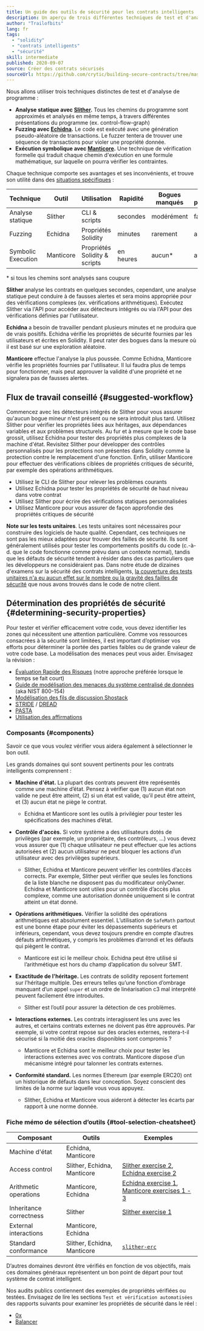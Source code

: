```yaml
---
title: Un guide des outils de sécurité pour les contrats intelligents
description: Un aperçu de trois différentes techniques de test et d'analyse de programme
author: "Trailofbits"
lang: fr
tags:
  - "solidity"
  - "contrats intelligents"
  - "sécurité"
skill: intermediate
published: 2020-09-07
source: Créer des contrats sécurisés
sourceUrl: https://github.com/crytic/building-secure-contracts/tree/master/program-analysis
---
```


Nous allons utiliser trois techniques distinctes de test et d'analyse de programme :

- **Analyse statique avec [Slither](/developers/tutorials/how-to-use-slither-to-find-smart-contract-bugs/).** Tous les chemins du programme sont approximés et analysés en même temps, à travers différentes présentations du programme (ex. control-flow-graph)
- **Fuzzing avec [Echidna](/developers/tutorials/how-to-use-echidna-to-test-smart-contracts/).** Le code est exécuté avec une génération pseudo-aléatoire de transactions. Le fuzzer tentera de trouver une séquence de transactions pour violer une propriété donnée.
- **Exécution symbolique avec [Manticore](/developers/tutorials/how-to-use-manticore-to-find-smart-contract-bugs/).** Une technique de vérification formelle qui traduit chaque chemin d'exécution en une formule mathématique, sur laquelle on pourra vérifier les contraintes.

Chaque technique comporte ses avantages et ses inconvénients, et trouve son utilité dans des [situations spécifiques](#determining-security-properties) :

| Technique          | Outil     | Utilisation                   | Rapidité  | Bogues manqués | Faux positifs |
| ------------------ | --------- | ----------------------------- | --------- | -------------- | ------------- |
| Analyse statique   | Slither   | CLI & scripts                 | secondes  | modérément     | faible        |
| Fuzzing            | Echidna   | Propriétés Solidity           | minutes   | rarement       | aucun         |
| Symbolic Execution | Manticore | Propriétés Solidity & scripts | en heures | aucun\*      | aucun         |

\* si tous les chemins sont analysés sans coupure

**Slither** analyse les contrats en quelques secondes, cependant, une analyse statique peut conduire à de fausses alertes et sera moins appropriée pour des vérifications complexes (ex. vérifications arithmétiques). Exécutez Slither via l'API pour accéder aux détecteurs intégrés ou via l'API pour des vérifications définies par l'utilisateur.

**Echidna** a besoin de travailler pendant plusieurs minutes et ne produira que de vrais positifs. Echidna vérifie les propriétés de sécurité fournies par les utilisateurs et écrites en Solidity. Il peut rater des bogues dans la mesure où il est basé sur une exploration aléatoire.

**Manticore** effectue l'analyse la plus poussée. Comme Echidna, Manticore vérifie les propriétés fournies par l'utilisateur. Il lui faudra plus de temps pour fonctionner, mais peut approuver la validité d'une propriété et ne signalera pas de fausses alertes.

## Flux de travail conseillé \{#suggested-workflow}

Commencez avec les détecteurs intégrés de Slither pour vous assurer qu'aucun bogue mineur n'est présent ou ne sera introduit plus tard. Utilisez Slither pour vérifier les propriétés liées aux héritages, aux dépendances variables et aux problèmes structurels. Au fur et à mesure que le code base grossit, utilisez Echidna pour tester des propriétés plus complexes de la machine d'état. Revisitez Slither pour développer des contrôles personnalisés pour les protections non présentes dans Solidity comme la protection contre le remplacement d'une fonction. Enfin, utiliser Manticore pour effectuer des vérifications ciblées de propriétés critiques de sécurité, par exemple des opérations arithmétiques.

- Utilisez le CLI de Slither pour relever les problèmes courants
- Utilisez Echidna pour tester les propriétés de sécurité de haut niveau dans votre contrat
- Utilisez Slither pour écrire des vérifications statiques personnalisées
- Utilisez Manticore pour vous assurer de façon approfondie des propriétés critiques de sécurité

**Note sur les tests unitaires**. Les tests unitaires sont nécessaires pour construire des logiciels de haute qualité. Cependant, ces techniques ne sont pas les mieux adaptées pour trouver des failles de sécurité. Ils sont généralement utilisés pour tester les comportements positifs du code (c.-à-d. que le code fonctionne comme prévu dans un contexte normal), tandis que les défauts de sécurité tendent à résider dans des cas particuliers que les développeurs ne considéraient pas. Dans notre étude de dizaines d'examens sur la sécurité des contrats intelligents, [la couverture des tests unitaires n'a eu aucun effet sur le nombre ou la gravité des failles de sécurité](https://blog.trailofbits.com/2019/08/08/246-findings-from-our-smart-contract-audits-an-executive-summary/) que nous avons trouvés dans le code de notre client.

## Détermination des propriétés de sécurité \{#determining-security-properties}

Pour tester et vérifier efficacement votre code, vous devez identifier les zones qui nécessitent une attention particulière. Comme vos ressources consacrées à la sécurité sont limitées, il est important d’optimiser vos efforts pour déterminer la portée des parties faibles ou de grande valeur de votre code base. La modélisation des menaces peut vous aider. Envisagez la révision :

- [Évaluation Rapide des Risques](https://infosec.mozilla.org/guidelines/risk/rapid_risk_assessment.html) (notre approche préférée lorsque le temps se fait court)
- [Guide de modélisation des menaces du système centralisé de données](https://csrc.nist.gov/publications/detail/sp/800-154/draft) (aka NIST 800-154)
- [Modélisation des fils de discussion Shostack](https://www.amazon.com/Threat-Modeling-Designing-Adam-Shostack/dp/1118809998)
- [STRIDE](https://wikipedia.org/wiki/STRIDE_(security)) / [DREAD](https://wikipedia.org/wiki/DREAD_(risk_assessment_model))
- [PASTA](https://wikipedia.org/wiki/Threat_model#P.A.S.T.A.)
- [Utilisation des affirmations](https://blog.regehr.org/archives/1091)

### Composants \{#components}

Savoir ce que vous voulez vérifier vous aidera également à sélectionner le bon outil.

Les grands domaines qui sont souvent pertinents pour les contrats intelligents comprennent :

- **Machine d'état.** La plupart des contrats peuvent être représentés comme une machine d’état. Pensez à vérifier que (1) aucun état non valide ne peut être atteint, (2) si un état est valide, qu’il peut être atteint, et (3) aucun état ne piège le contrat.

  - Echidna et Manticore sont les outils à privilégier pour tester les spécifications des machines d’état.

- **Contrôle d'accès.** Si votre système a des utilisateurs dotés de privilèges (par exemple, un propriétaire, des contrôleurs, ...) vous devez vous assurer que (1) chaque utilisateur ne peut effectuer que les actions autorisées et (2) aucun utilisateur ne peut bloquer les actions d’un utilisateur avec des privilèges supérieurs.

  - Slither, Echidna et Manticore peuvent vérifier les contrôles d’accès corrects. Par exemple, Slither peut vérifier que seules les fonctions de la liste blanche ne disposent pas du modificateur onlyOwner. Echidna et Manticore sont utiles pour un contrôle d’accès plus complexe, comme une autorisation donnée uniquement si le contrat atteint un état donné.

- **Opérations arithmétiques.** Vérifier la solidité des opérations arithmétiques est absolument essentiel. L’utilisation de `SafeMath` partout est une bonne étape pour éviter les dépassements supérieurs et inférieurs, cependant, vous devez toujours prendre en compte d’autres défauts arithmétiques, y compris les problèmes d’arrondi et les défauts qui piègent le contrat.

  - Manticore est ici le meilleur choix. Echidna peut être utilisé si l’arithmétique est hors du champ d’application du solveur SMT.

- **Exactitude de l'héritage.** Les contrats de solidity reposent fortement sur l’héritage multiple. Des erreurs telles qu’une fonction d’ombrage manquant d’un appel `super` et un ordre de linéarisation c3 mal interprété peuvent facilement être introduites.

  - Slither est l’outil pour assurer la détection de ces problèmes.

- **Interactions externes.** Les contrats interagissent les uns avec les autres, et certains contrats externes ne doivent pas être approuvés. Par exemple, si votre contrat repose sur des oracles externes, restera-t-il sécurisé si la moitié des oracles disponibles sont compromis ?

  - Manticore et Echidna sont le meilleur choix pour tester les interactions externes avec vos contrats. Manticore dispose d’un mécanisme intégré pour talonner les contrats externes.

- **Conformité standard.** Les normes Ethereum (par exemple ERC20) ont un historique de défauts dans leur conception. Soyez conscient des limites de la norme sur laquelle vous vous appuyez.
  - Slither, Echidna et Manticore vous aideront à détecter les écarts par rapport à une norme donnée.

### Fiche mémo de sélection d’outils \{#tool-selection-cheatsheet}

| Composant               | Outils                      | Exemples                                                                                                                                                                                                                                                        |
| ----------------------- | --------------------------- | --------------------------------------------------------------------------------------------------------------------------------------------------------------------------------------------------------------------------------------------------------------- |
| Machine d'état          | Echidna, Manticore          |                                                                                                                                                                                                                                                                 |
| Access control          | Slither, Echidna, Manticore | [Slither exercise 2](https://github.com/crytic/building-secure-contracts/blob/master/program-analysis/slither/exercise2.md), [Echidna exercise 2](https://github.com/crytic/building-secure-contracts/blob/master/program-analysis/echidna/Exercise-2.md)       |
| Arithmetic operations   | Manticore, Echidna          | [Echidna exercise 1](https://github.com/crytic/building-secure-contracts/blob/master/program-analysis/echidna/Exercise-1.md), [Manticore exercises 1 - 3](https://github.com/crytic/building-secure-contracts/tree/master/program-analysis/manticore/exercises) |
| Inheritance correctness | Slither                     | [Slither exercise 1](https://github.com/crytic/building-secure-contracts/blob/master/program-analysis/slither/exercise1.md)                                                                                                                                     |
| External interactions   | Manticore, Echidna          |                                                                                                                                                                                                                                                                 |
| Standard conformance    | Slither, Echidna, Manticore | [`slither-erc`](https://github.com/crytic/slither/wiki/ERC-Conformance)                                                                                                                                                                                         |

D’autres domaines devront être vérifiés en fonction de vos objectifs, mais ces domaines généraux représentent un bon point de départ pour tout système de contrat intelligent.

Nos audits publics contiennent des exemples de propriétés vérifiées ou testées. Envisagez de lire les sections `Test et vérification automatisées` des rapports suivants pour examiner les propriétés de sécurité dans le réel :

- [0x](https://github.com/trailofbits/publications/blob/master/reviews/0x-protocol.pdf)
- [Balancer](https://github.com/trailofbits/publications/blob/master/reviews/BalancerCore.pdf)
